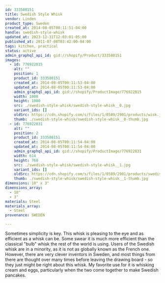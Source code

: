 ```yaml
---
id: 333580151
title: Swedish Style Whisk
vendor: Linden
product_type: Sweden
created_at: 2014-08-05T00:11:51-04:00
handle: swedish-style-whisk
updated_at: 2023-12-31T12:03:01-05:00
published_at: 2011-07-08T03:42:00-04:00
tags: kitchen, practical
status: active
admin_graphql_api_id: gid://shopify/Product/333580151
images:
  - id: 776922815
    alt: ""
    position: 1
    product_id: 333580151
    created_at: 2014-08-05T00:11:53-04:00
    updated_at: 2014-08-05T00:11:53-04:00
    admin_graphql_api_id: gid://shopify/ProductImage/776922815
    width: 1000
    height: 1000
    src: ./swedish-style-whisk/swedish-style-whisk__0.jpg
    variant_ids: []
    oldSrc: https://cdn.shopify.com/s/files/1/0589/2901/products/wisk.jpeg?v=1407211913
    thumb: ./swedish-style-whisk/swedish-style-whisk__0-thumb.jpg
  - id: 776922831
    alt: ""
    position: 2
    product_id: 333580151
    created_at: 2014-08-05T00:11:54-04:00
    updated_at: 2014-08-05T00:11:54-04:00
    admin_graphql_api_id: gid://shopify/ProductImage/776922831
    width: 614
    height: 768
    src: ./swedish-style-whisk/swedish-style-whisk__1.jpg
    variant_ids: []
    oldSrc: https://cdn.shopify.com/s/files/1/0589/2901/products/swedishwisk.jpeg?v=1407211914
    thumb: ./swedish-style-whisk/swedish-style-whisk__1-thumb.jpg
dimensions: 10" x 3"
dimensions_array:
  - 10"
  - 3"
materials: Steel
materials_array:
  - Steel
provenance: SWEDEN

---
```


Sometimes simplicity is key. This whisk is pleasing to the eye and as efficient as a whisk can be. Some swear it is much more efficient than the classical "bulb" whisk the rest of the world is using. Users of the Swedish whisk are in a minority, as it is not as globally known as the French one. However, there are very clever inventors in Sweden, and most things from there are thought over many times before leaving the drawing board - so they just might be right about this whisk. My favorite use for it is whisking cream and eggs, particularly when the two come together to make Swedish pancakes.